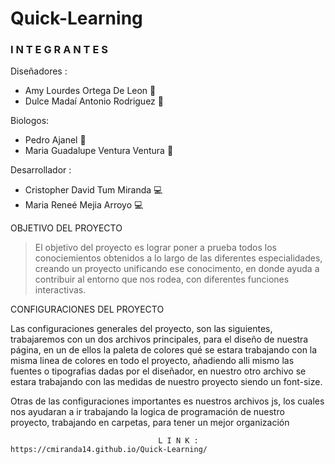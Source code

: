 # Quick-Learning

### I N T E G R A N T E S

                    
Diseñadores :

- Amy Lourdes Ortega De Leon 🎨
- Dulce Madaí Antonio Rodriguez  🎨

Biologos:

-  Pedro Ajanel 🍃
- Maria Guadalupe Ventura Ventura 🍃

Desarrollador : 

- Cristopher David Tum Miranda 💻
- Maria Reneé Mejia Arroyo 💻



 OBJETIVO DEL PROYECTO 

> El objetivo del proyecto es lograr poner a prueba todos los conociemientos obtenidos a lo largo de las diferentes especialidades,  creando un proyecto unificando ese conocimento, en donde ayuda a contribuir al entorno que nos rodea, con diferentes funciones interactivas.


 CONFIGURACIONES DEL PROYECTO
 
 Las configuraciones generales del proyecto, son las siguientes, trabajaremos con un dos archivos principales, para el diseño de nuestra página, en un de ellos la paleta de colores qué se estara trabajando con la misma linea de colores en todo el proyecto, añadiendo alli mismo las fuentes o tipografias dadas por el diseñador, en nuestro otro archivo se estara trabajando con las medidas de nuestro proyecto siendo un font-size.

Otras de las configuraciones importantes es nuestros archivos js, los cuales nos ayudaran a ir trabajando la logica de programación de nuestro proyecto, trabajando en carpetas, para tener un mejor organización
 
 
 
 
 
                                     L I N K : https://cmiranda14.github.io/Quick-Learning/
